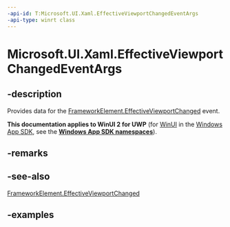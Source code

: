 ```yaml
---
-api-id: T:Microsoft.UI.Xaml.EffectiveViewportChangedEventArgs
-api-type: winrt class
---
```


<!-- Class syntax.
public class EffectiveViewportChangedEventArgs 
-->

# Microsoft.UI.Xaml.EffectiveViewportChangedEventArgs

## -description

Provides data for the [FrameworkElement.EffectiveViewportChanged](frameworkelement_effectiveviewportchanged.md) event.

**This documentation applies to WinUI 2 for UWP** (for [WinUI](/windows/apps/winui/winui3/) in the [Windows App SDK](/windows/apps/windows-app-sdk/), see the **[Windows App SDK namespaces](/windows/windows-app-sdk/api/winrt/)**).

## -remarks

## -see-also

[FrameworkElement.EffectiveViewportChanged](frameworkelement_effectiveviewportchanged.md)

## -examples

